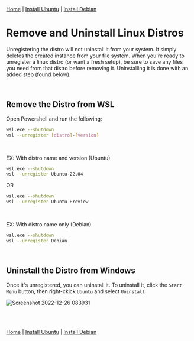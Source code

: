 [Home](README.md) | [Install Ubuntu](install-ubuntu.md) | [Install Debian](https://github.com/scott-knight/debian-on-windows-11/blob/main/install-debian.md)


# Remove and Uninstall Linux Distros

Unregistering the distro will not uninstall it from your system. It simply deletes the created instance from your file system. When you're ready to unregister a linux distro (or want a fresh setup), be sure to save any files you need from that distro before removing it. Uninstalling it is done with an added step (found below).

<br/>

## Remove the Distro from WSL

Open Powershell and run the following:

```sh
wsl.exe --shutdown
wsl --unregister [distro]-[version]
```

<br/>

EX: With distro name and version (Ubuntu)

```sh
wsl.exe --shutdown
wsl --unregister Ubuntu-22.04
```

OR

```sh
wsl.exe --shutdown
wsl --unregister Ubuntu-Preview
```

<br/>

EX: With distro name only (Debian)

```sh
wsl.exe --shutdown
wsl --unregister Debian
```

<br/>

## Uninstall the Distro from Windows

Once it's unregistered, you can uninstall it. To uninstall it, click the `Start Menu` button, then right-ckick `Ubuntu` and select `Uninstall`

![Screenshot 2022-12-26 083931](https://user-images.githubusercontent.com/516548/209559792-ab468e4f-2c00-49ff-85c1-fb32e7f1a78d.png)

<br/><br/>

[Home](README.md) | [Install Ubuntu](install-ubuntu.md) | [Install Debian](https://github.com/scott-knight/debian-on-windows-11/blob/main/install-debian.md)
